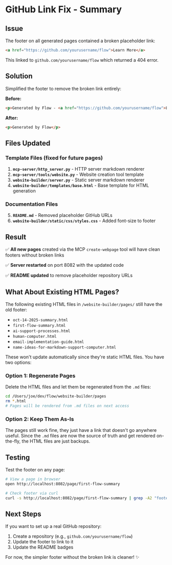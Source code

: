 # GitHub Link Fix - Summary

## Issue
The footer on all generated pages contained a broken placeholder link:
```html
<a href="https://github.com/yourusername/flow">Learn More</a>
```

This linked to `github.com/yourusername/flow` which returned a 404 error.

## Solution
Simplified the footer to remove the broken link entirely:

**Before:**
```html
<p>Generated by Flow - <a href="https://github.com/yourusername/flow">Learn More</a></p>
```

**After:**
```html
<p>Generated by Flow</p>
```

## Files Updated

### Template Files (fixed for future pages)
1. **`mcp-server/http_server.py`** - HTTP server markdown renderer
2. **`mcp-server/tools/website.py`** - Website creation tool template
3. **`website-builder/server.py`** - Static server markdown renderer  
4. **`website-builder/templates/base.html`** - Base template for HTML generation

### Documentation Files
5. **`README.md`** - Removed placeholder GitHub URLs
6. **`website-builder/static/css/styles.css`** - Added font-size to footer

## Result

✅ **All new pages** created via the MCP `create-webpage` tool will have clean footers without broken links

✅ **Server restarted** on port 8082 with the updated code

✅ **README updated** to remove placeholder repository URLs

## What About Existing HTML Pages?

The following existing HTML files in `/website-builder/pages/` still have the old footer:
- `oct-14-2025-summary.html`
- `first-flow-summary.html`  
- `ai-support-processes.html`
- `human-computer.html`
- `email-implementation-guide.html`
- `name-ideas-for-markdown-support-computer.html`

These won't update automatically since they're static HTML files. You have two options:

### Option 1: Regenerate Pages
Delete the HTML files and let them be regenerated from the `.md` files:
```bash
cd /Users/joe/dev/flow/website-builder/pages
rm *.html
# Pages will be rendered from .md files on next access
```

### Option 2: Keep Them As-Is
The pages still work fine, they just have a link that doesn't go anywhere useful. Since the `.md` files are now the source of truth and get rendered on-the-fly, the HTML files are just backups.

## Testing

Test the footer on any page:
```bash
# View a page in browser
open http://localhost:8082/page/first-flow-summary

# Check footer via curl
curl -s http://localhost:8082/page/first-flow-summary | grep -A2 "footer"
```

## Next Steps

If you want to set up a real GitHub repository:
1. Create a repository (e.g., `github.com/yourusername/flow`)
2. Update the footer to link to it
3. Update the README badges

For now, the simpler footer without the broken link is cleaner! ✨

